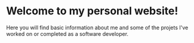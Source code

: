 # Welcome to my personal website! 

Here you will find basic information about me and some of the projets I've worked on or completed as a software developer. 